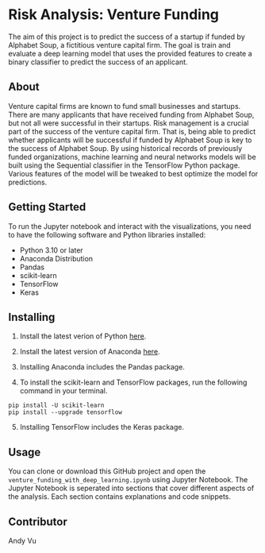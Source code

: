 # Risk Analysis: Venture Funding
The aim of this project is to predict the success of a startup if funded by Alphabet Soup, a fictitious venture capital firm. The goal is train and evaluate a deep learning model that uses the provided features to create a binary classifier to predict the success of an applicant. 

## About
Venture capital firms are known to fund small businesses and startups. There are many applicants that have received funding from Alphabet Soup, but not all were successful in their startups. Risk management is a crucial part of the success of the venture capital firm. That is, being able to predict whether applicants will be successful if funded by Alphabet Soup is key to the success of Alphabet Soup. By using historical records of previously funded organizations, machine learning and neural networks models will be built using the Sequential classifier in the TensorFlow Python package. Various features of the model will be tweaked to best optimize the model for predictions.

## Getting Started
To run the Jupyter notebook and interact with the visualizations, you need to have the following software and Python libraries installed:

- Python 3.10 or later
- Anaconda Distribution
- Pandas
- scikit-learn
- TensorFlow
- Keras

## Installing
1. Install the latest verion of Python [here](https://www.python.org/downloads/).

2. Install the latest version of Anaconda [here](https://www.anaconda.com/download).

3. Installing Anaconda includes the Pandas package.

4. To install the scikit-learn and TensorFlow packages, run the following command in your terminal.

```
pip install -U scikit-learn
pip install --upgrade tensorflow
```
5. Installing TensorFlow includes the Keras package.

## Usage
You can clone or download this GitHub project and open the `venture_funding_with_deep_learning.ipynb` using Jupyter Notebook. The Jupyter Notebook is seperated into sections that cover different aspects of the analysis. Each section contains explanations and code snippets.

## Contributor
Andy Vu
